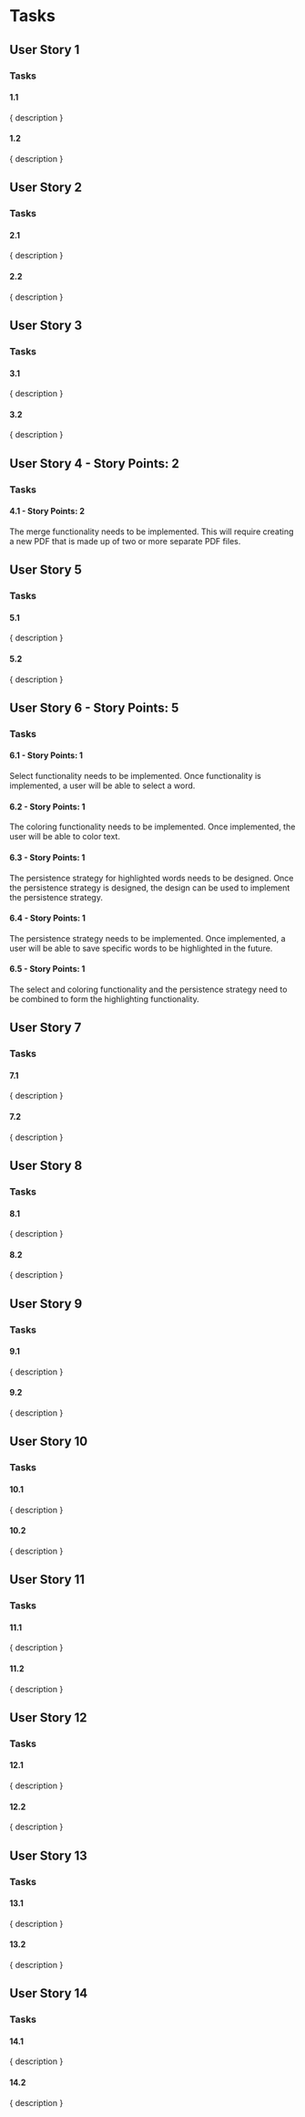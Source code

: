 # Tasks

## User Story 1

### Tasks

#### 1.1

{ description }

#### 1.2

{ description }

## User Story 2

### Tasks

#### 2.1

{ description }

#### 2.2

{ description }

## User Story 3

### Tasks

#### 3.1

{ description }

#### 3.2

{ description }

## User Story 4 - Story Points: 2

### Tasks

#### 4.1 - Story Points: 2

The merge functionality needs to be implemented. This will require creating a new PDF that is made up of two or more separate PDF files.

## User Story 5

### Tasks

#### 5.1

{ description }

#### 5.2

{ description }

## User Story 6 - Story Points: 5

### Tasks

#### 6.1 - Story Points: 1

Select functionality needs to be implemented. Once functionality is implemented, a user will be able to select a word.

#### 6.2 - Story Points: 1

The coloring functionality needs to be implemented. Once implemented, the user will be able to color text.

#### 6.3 - Story Points: 1

The persistence strategy for highlighted words needs to be designed. Once the persistence strategy is designed, the design can be used to implement the persistence strategy.

#### 6.4 - Story Points: 1

The persistence strategy needs to be implemented. Once implemented, a user will be able to save specific words to be highlighted in the future.

#### 6.5 - Story Points: 1

The select and coloring functionality and the persistence strategy need to be combined to form the highlighting functionality.

## User Story 7

### Tasks

#### 7.1

{ description }

#### 7.2

{ description }

## User Story 8

### Tasks

#### 8.1

{ description }

#### 8.2

{ description }

## User Story 9

### Tasks

#### 9.1

{ description }

#### 9.2

{ description }

## User Story 10

### Tasks

#### 10.1

{ description }

#### 10.2

{ description }

## User Story 11

### Tasks

#### 11.1

{ description }

#### 11.2

{ description }

## User Story 12

### Tasks

#### 12.1

{ description }

#### 12.2

{ description }

## User Story 13

### Tasks

#### 13.1

{ description }

#### 13.2

{ description }

## User Story 14

### Tasks

#### 14.1

{ description }

#### 14.2

{ description }
